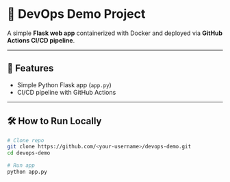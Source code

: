 # 🚀 DevOps Demo Project

A simple **Flask web app** containerized with Docker and deployed via **GitHub Actions CI/CD pipeline**.

---

## 🔹 Features

- Simple Python Flask app (`app.py`)
- CI/CD pipeline with GitHub Actions

---

## 🛠 How to Run Locally

```bash
# Clone repo
git clone https://github.com/<your-username>/devops-demo.git
cd devops-demo

# Run app
python app.py


```
